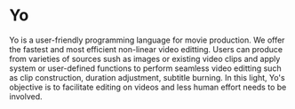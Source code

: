 # Yo
Yo is a user-friendly programming language for movie production. We offer the fastest and most efficient non-linear video editting. Users can produce from varieties of sources sush as images or existing video clips and apply system or user-defined functions to perform seamless video editting such as clip construction, duration adjustment, subtitle burning. In this light, Yo's objective is to facilitate editing on videos and less human effort needs to be involved.

